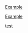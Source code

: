 [Example](http://example.com "Example Link")

[Example](http://example.com)

[](http://example.com)

[](<> "Example Link")

[test](javascript://%0d%0aalert(1))

[](<>)

[]()
